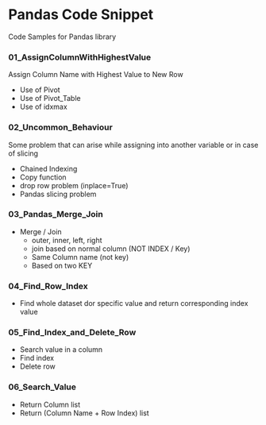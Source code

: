 # Pandas Code Snippet
Code Samples for Pandas library

### 01_AssignColumnWithHighestValue

Assign Column Name with Highest Value to New Row

- Use of Pivot
- Use of Pivot_Table
- Use of idxmax

### 02_Uncommon_Behaviour

Some problem that can arise while assigning into another variable or in case of slicing

*   Chained Indexing
*   Copy function
*   drop row problem (inplace=True)
*   Pandas slicing problem

### 03_Pandas_Merge_Join
*   Merge / Join
    - outer, inner, left, right
    - join based on normal column (NOT INDEX / Key)
    - Same Column name (not key)
    - Based on two KEY
    
### 04_Find_Row_Index
*   Find whole dataset dor specific value and return corresponding index value

### 05_Find_Index_and_Delete_Row
*   Search value in a column
*   Find index
*   Delete row

### 06_Search_Value
*   Return Column list
*   Return (Column Name + Row Index) list
